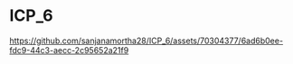 # ICP_6

https://github.com/sanjanamortha28/ICP_6/assets/70304377/6ad6b0ee-fdc9-44c3-aecc-2c95652a21f9

